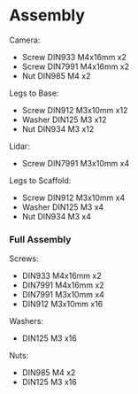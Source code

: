 # Assembly

Camera:

- Screw DIN933 M4x16mm x2
- Screw DIN7991 M4x16mm x2
- Nut DIN985 M4 x2

Legs to Base:

- Screw DIN912 M3x10mm x12
- Washer DIN125 M3 x12
- Nut DIN934 M3 x12

Lidar:

- Screw DIN7991 M3x10mm x4

Legs to Scaffold:

- Screw DIN912 M3x10mm x4
- Washer DIN125 M3 x4
- Nut DIN934 M3 x4

### Full Assembly

Screws:

- DIN933 M4x16mm x2
- DIN7991 M4x16mm x2
- DIN7991 M3x10mm x4
- DIN912 M3x10mm x16

Washers:

- DIN125 M3 x16

Nuts:

- DIN985 M4 x2
- DIN125 M3 x16
